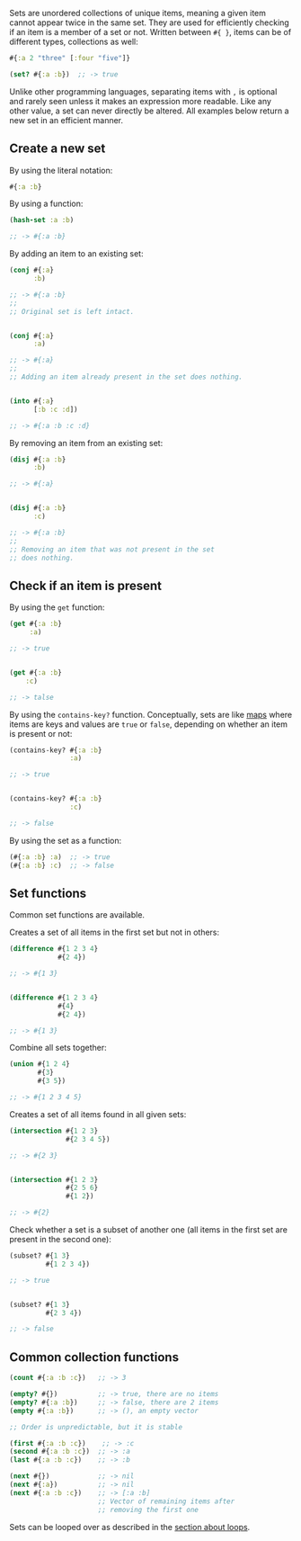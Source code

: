 Sets are unordered collections of unique items, meaning a given item cannot appear twice in the same set. They are used for efficiently checking if
an item is a member of a set or not. Written between `#{ }`, items can be of different types, collections as well:

```clojure
#{:a 2 "three" [:four "five"]}

(set? #{:a :b})  ;; -> true
```

Unlike other programming languages, separating items with `,` is optional and rarely seen unless it makes an expression more readable.
Like any other value, a set can never directly be altered. All examples below return a new set in an efficient manner.


## Create a new set

By using the literal notation:

```clojure
#{:a :b}
```

By using a function:

```clojure
(hash-set :a :b)

;; -> #{:a :b}
```

By adding an item to an existing set:

```clojure
(conj #{:a}
      :b)

;; -> #{:a :b}
;;
;; Original set is left intact.


(conj #{:a}
      :a)

;; -> #{:a}
;;
;; Adding an item already present in the set does nothing.


(into #{:a}
      [:b :c :d])

;; -> #{:a :b :c :d}
```

By removing an item from an existing set:

```clojure
(disj #{:a :b}
      :b)

;; -> #{:a}


(disj #{:a :b}
      :c)

;; -> #{:a :b}
;;
;; Removing an item that was not present in the set
;; does nothing.
```


## Check if an item is present

By using the `get` function:

```clojure
(get #{:a :b}
     :a)

;; -> true


(get #{:a :b}
    :c)

;; -> talse
```

By using the `contains-key?` function. Conceptually, sets are like [maps](/cvm/data-types/map) where items are keys and
values are `true` or `false`, depending on whether an item is present or not:

```clojure
(contains-key? #{:a :b}
               :a)

;; -> true


(contains-key? #{:a :b}
               :c)

;; -> false
```

By using the set as a function:

```clojure
(#{:a :b} :a)  ;; -> true
(#{:a :b} :c)  ;; -> false
```


## Set functions

Common set functions are available.

Creates a set of all items in the first set but not in others:

```clojure
(difference #{1 2 3 4}
            #{2 4})

;; -> #{1 3}


(difference #{1 2 3 4}
            #{4}
            #{2 4})

;; -> #{1 3}
```

Combine all sets together:

```clojure
(union #{1 2 4}
       #{3}
       #{3 5})

;; -> #{1 2 3 4 5}
```

Creates a set of all items found in all given sets:

```clojure
(intersection #{1 2 3}
              #{2 3 4 5})

;; -> #{2 3}


(intersection #{1 2 3}
              #{2 5 6}
              #{1 2})

;; -> #{2}
```

Check whether a set is a subset of another one (all items in the first set are present in the second one):

```clojure
(subset? #{1 3}
         #{1 2 3 4})

;; -> true


(subset? #{1 3}
         #{2 3 4})

;; -> false
```


## Common collection functions

```clojure
(count #{:a :b :c})   ;; -> 3

(empty? #{})          ;; -> true, there are no items
(empty? #{:a :b})     ;; -> false, there are 2 items
(empty #{:a :b})      ;; -> (), an empty vector

;; Order is unpredictable, but it is stable

(first #{:a :b :c})    ;; -> :c
(second #{:a :b :c})  ;; -> :a
(last #{:a :b :c})    ;; -> :b

(next #{})            ;; -> nil
(next #{:a})          ;; -> nil
(next #{:a :b :c})    ;; -> [:a :b]
                      ;; Vector of remaining items after
                      ;; removing the first one
```

Sets can be looped over as described in the [section about loops](/cvm/building-blocks/loops).
